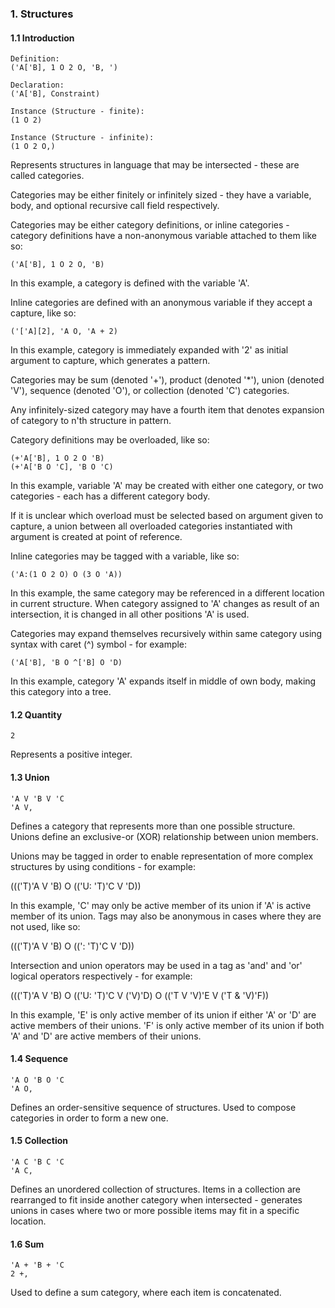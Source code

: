 ﻿### 1. Structures
#### 1.1 Introduction
    Definition:
    ('A['B], 1 O 2 O, 'B, ')

    Declaration:
    ('A['B], Constraint)

    Instance (Structure - finite):
    (1 O 2)

    Instance (Structure - infinite):
    (1 O 2 O,)

Represents structures in language that may be intersected - these are called categories.

Categories may be either finitely or infinitely sized - they have
a variable, body, and optional recursive call field respectively.

Categories may be either category definitions, or inline categories - category definitions have a non-anonymous variable attached to them like so:

    ('A['B], 1 O 2 O, 'B)

In this example, a category is defined with the variable 'A'.

Inline categories are defined with an anonymous variable if they
accept a capture, like so:

    ('['A][2], 'A O, 'A + 2)

In this example, category is immediately expanded with '2' as initial argument to
capture, which generates a pattern.

Categories may be sum (denoted '+'), product (denoted '*'), union (denoted 'V'),
sequence (denoted 'O'), or collection (denoted 'C') categories.

Any infinitely-sized category may have a fourth item that denotes expansion of category to n'th structure in pattern.

Category definitions may be overloaded, like so:

    (+'A['B], 1 O 2 O 'B)
    (+'A['B O 'C], 'B O 'C)

In this example, variable 'A' may be created with either one category, or two categories - each has a different category body.

If it is unclear which overload must be selected based on argument given to capture,
a union between all overloaded categories instantiated with argument is
created at point of reference.

Inline categories may be tagged with a variable, like so:

    ('A:(1 O 2 O) O (3 O 'A))

In this example, the same category may be referenced in a different location
in current structure. When category assigned to 'A' changes as result of
an intersection, it is changed in all other positions 'A' is used.

Categories may expand themselves recursively within same category using syntax with
caret (^) symbol - for example:

    ('A['B], 'B O ^['B] O 'D)

In this example, category 'A' expands itself in middle of own body, making this category
into a tree.

#### 1.2 Quantity
    2

Represents a positive integer.

#### 1.3 Union
    'A V 'B V 'C
    'A V,

Defines a category that represents more than one possible structure. Unions define an exclusive-or (XOR) relationship between union members.

Unions may be tagged in order to enable representation of more complex structures
by using conditions - for example:

((('T)'A V 'B) O (('U: 'T)'C V 'D))

In this example, 'C' may only be active member of its union if 'A' is active member of its union. Tags may also be anonymous in cases where they are not used, like so:

((('T)'A V 'B) O ((': 'T)'C V 'D))

Intersection and union operators may be used in a tag as 'and' and 'or' logical operators respectively - for example:

((('T)'A V 'B) O (('U: 'T)'C V ('V)'D) O (('T V 'V)'E V ('T & 'V)'F))

In this example, 'E' is only active member of its union if either 'A' or 'D' are active members of their unions. 'F' is only active member of its union if both 'A' and 'D' are active members of their unions.

#### 1.4 Sequence
    'A O 'B O 'C
    'A O,

Defines an order-sensitive sequence of structures. Used to compose categories
in order to form a new one.

#### 1.5 Collection
    'A C 'B C 'C
    'A C,

Defines an unordered collection of structures. Items in a collection are
rearranged to fit inside another category when intersected - generates unions
in cases where two or more possible items may fit in a specific location.

#### 1.6 Sum
    'A + 'B + 'C
    2 +,

Used to define a sum category, where each item is concatenated.